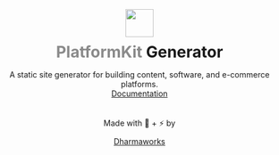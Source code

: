 <div align="center">
    <img width="50" height="50"  src="https://www.platformkit.com/logos/icon-black.png"/>
    <h1 style="margin-bottom:15px;margin-top:10px; border:none;"><span style="opacity:0.5;">PlatformKit</span> Generator</h1>
</div>

<div align="center">
<quote>A static site generator for building content, software, and e-commerce platforms.</quote>

<div class="links">
    <a href="https://www.platformkit.com/">Documentation</a>                    
</div>

<div class="links" style="margin-top:35px;">
<span style="margin-bottom:10px;display:block;">Made with 💖 + ⚡ by</span>
    <a href="https://www.dharmaworks.com" style="background:none;">Dharmaworks</a>
</div>
</div>